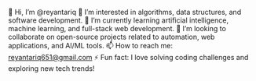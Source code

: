 👋 Hi, I’m @reyantariq
👀 I’m interested in algorithms, data structures, and software development.
🌱 I’m currently learning artificial intelligence, machine learning, and full-stack web development.
💞️ I’m looking to collaborate on open-source projects related to automation, web applications, and AI/ML tools.
📫 How to reach me: reyantariq651@gmail.com
⚡ Fun fact: I love solving coding challenges and exploring new tech trends!
